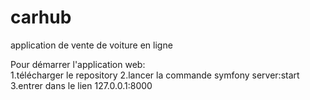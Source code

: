 # carhub
application de vente de voiture en ligne

Pour démarrer l'application web:</br>
  1.télécharger le repository
  2.lancer la commande symfony server:start
  3.entrer dans le lien 127.0.0.1:8000
